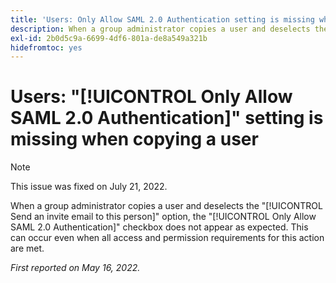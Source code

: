 ```yaml
---
title: 'Users: Only Allow SAML 2.0 Authentication setting is missing when copying a user'
description: When a group administrator copies a user and deselects the "Send an invite email to this person" option, the [!UICONTROL Only Allow SAML 2.0 Authentication] checkbox does not appear as expected. This can occur even when all access and permission requirements for this action are met.
exl-id: 2b0d5c9a-6699-4df6-801a-de8a549a321b
hidefromtoc: yes
---
```

# Users: "[!UICONTROL Only Allow SAML 2.0 Authentication]" setting is missing when copying a user

>[!NOTE]
>
>This issue was fixed on July 21, 2022.

When a group administrator copies a user and deselects the "[!UICONTROL Send an invite email to this person]" option, the "[!UICONTROL Only Allow SAML 2.0 Authentication]" checkbox does not appear as expected. This can occur even when all access and permission requirements for this action are met.

_First reported on May 16, 2022._
